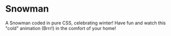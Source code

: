 # Snowman
A Snowman coded in pure CSS, celebrating winter! Have fun and watch this "cold" animation (Brrr!) in the comfort of your home!
